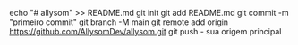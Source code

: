 echo "# allysom" >> README.md 
git init 
git add README.md 
git commit -m "primeiro commit" 
git branch -M main 
git remote add origin https://github.com/AllysomDev/allysom.git
 git push - sua origem principal
